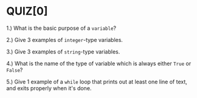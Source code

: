 # QUIZ[0]

1.) What is the basic purpose of a `variable`?

2.) Give 3 examples of `integer`-type variables.

3.) Give 3 examples of `string`-type variables.

4.) What is the name of the type of variable which is always either `True` or `False`?

5.) Give 1 example of a `while` loop that prints out at least one line of text, and exits properly when it's done.
